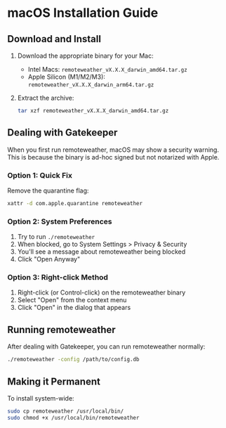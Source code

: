 # macOS Installation Guide

## Download and Install

1. Download the appropriate binary for your Mac:
   - Intel Macs: `remoteweather_vX.X.X_darwin_amd64.tar.gz`
   - Apple Silicon (M1/M2/M3): `remoteweather_vX.X.X_darwin_arm64.tar.gz`

2. Extract the archive:
   ```bash
   tar xzf remoteweather_vX.X.X_darwin_amd64.tar.gz
   ```

## Dealing with Gatekeeper

When you first run remoteweather, macOS may show a security warning. This is because the binary is ad-hoc signed but not notarized with Apple.

### Option 1: Quick Fix
Remove the quarantine flag:
```bash
xattr -d com.apple.quarantine remoteweather
```

### Option 2: System Preferences
1. Try to run `./remoteweather`
2. When blocked, go to System Settings > Privacy & Security
3. You'll see a message about remoteweather being blocked
4. Click "Open Anyway"

### Option 3: Right-click Method
1. Right-click (or Control-click) on the remoteweather binary
2. Select "Open" from the context menu
3. Click "Open" in the dialog that appears

## Running remoteweather

After dealing with Gatekeeper, you can run remoteweather normally:
```bash
./remoteweather -config /path/to/config.db
```

## Making it Permanent

To install system-wide:
```bash
sudo cp remoteweather /usr/local/bin/
sudo chmod +x /usr/local/bin/remoteweather
```
